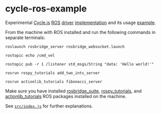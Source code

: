 # cycle-ros-example

Experimental [Cycle.js](https://cycle.js.org) [ROS](http://www.ros.org/) [driver](https://cycle.js.org/drivers.html) [implementation](./src/makeROSDriver.js) and its usage [example](./src/index.js).

From the machine with ROS installed and run the following commands in separate terminals:

```
roslaunch rosbridge_server rosbridge_websocket.launch
```

```
rostopic echo /cmd_vel
```

```
rostopic pub -r 1 /listener std_msgs/String "data: 'Hello world!'"
```

```
rosrun rospy_tutorials add_two_ints_server
```

```
rosrun actionlib_tutorials fibonacci_server
```

Make sure you have installed [rosbridge_suite](http://wiki.ros.org/rosbridge_suite), [rospy_tutorials](http://wiki.ros.org/rospy_tutorials), and [actionlib_tutorials](http://wiki.ros.org/actionlib_tutorials) ROS packages installed on the machine.

See [`src/index.js`](src/index.js) for further explanations.